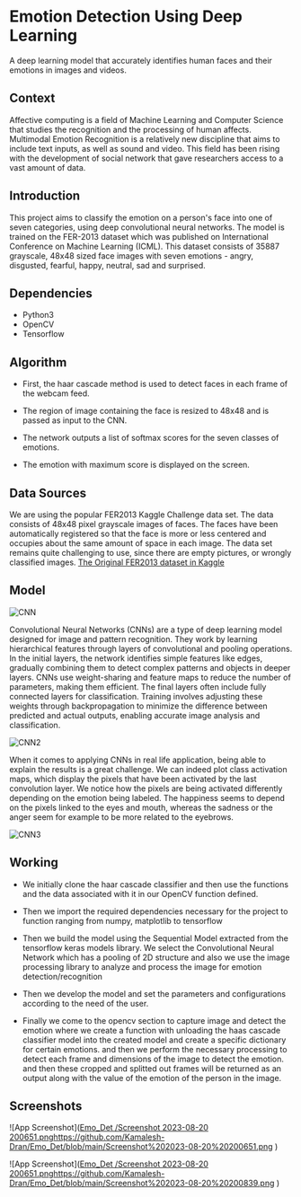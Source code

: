 
# Emotion Detection Using Deep Learning

A deep learning model that accurately identifies human faces and their emotions in images and videos.


## Context
Affective computing is a field of Machine Learning and Computer Science that studies the recognition and the processing of human affects. Multimodal Emotion Recognition is a relatively new discipline that aims to include text inputs, as well as sound and video. This field has been rising with the development of social network that gave researchers access to a vast amount of data.
## Introduction

This project aims to classify the emotion on a person's face into one of seven categories, using deep convolutional neural networks. The model is trained on the FER-2013 dataset which was published on International Conference on Machine Learning (ICML). This dataset consists of 35887 grayscale, 48x48 sized face images with seven emotions - angry, disgusted, fearful, happy, neutral, sad and surprised.
## Dependencies

* Python3
* OpenCV
* Tensorflow


## Algorithm

* First, the haar cascade method is used to detect faces in each frame of the webcam feed.

* The region of image containing the face is resized to 48x48 and is passed as input to the CNN.

* The network outputs a list of softmax scores for the seven classes of emotions.

* The emotion with maximum score is displayed on the screen.
## Data Sources

We are using the popular FER2013 Kaggle Challenge data set. The data consists of 48x48 pixel grayscale images of faces. The faces have been automatically registered so that the face is more or less centered and occupies about the same amount of space in each image. The data set remains quite challenging to use, since there are empty pictures, or wrongly classified images.
[The Original FER2013 dataset in Kaggle](https://www.kaggle.com/datasets/deadskull7/fer2013)
## Model

![CNN](https://lh3.googleusercontent.com/yrHzday2CwSYLkXf9yKSoH-BpjqnnAuyiMvPAS5yS3-lFnl5jwkR6FoT_v2Vbi14s414fJSORuGLRQbHyYp6dtHDItRcSQnRWcd1JRGbZC5VlGTvH80gFZrHw8qg2Tx7ca2HYKFc)

Convolutional Neural Networks (CNNs) are a type of deep learning model designed for image and pattern recognition. They work by learning hierarchical features through layers of convolutional and pooling operations. In the initial layers, the network identifies simple features like edges, gradually combining them to detect complex patterns and objects in deeper layers. CNNs use weight-sharing and feature maps to reduce the number of parameters, making them efficient. The final layers often include fully connected layers for classification. Training involves adjusting these weights through backpropagation to minimize the difference between predicted and actual outputs, enabling accurate image analysis and classification.

![CNN2](https://github.com/maelfabien/Multimodal-Emotion-Recognition/blob/master/00-Presentation/Images/video_pipeline2.png?raw=true)

When it comes to applying CNNs in real life application, being able to explain the results is a great challenge. We can indeed plot class activation maps, which display the pixels that have been activated by the last convolution layer. We notice how the pixels are being activated differently depending on the emotion being labeled. The happiness seems to depend on the pixels linked to the eyes and mouth, whereas the sadness or the anger seem for example to be more related to the eyebrows.

![CNN3](https://github.com/maelfabien/Multimodal-Emotion-Recognition/raw/master/00-Presentation/Images/light.png)
## Working

* We initially clone the haar cascade classifier and then use the functions and the data associated with it in our OpenCV function defined.

* Then we import the required dependencies necessary for the project to function ranging from numpy, matplotlib to tensorflow

* Then we build the model using the Sequential Model extracted from the tensorflow keras models library. We select the Convolutional Neural Network which has a pooling of 2D structure and also we use the image processing library to analyze and process the image for emotion detection/recognition

* Then we develop the model and set the parameters and configurations according to the need of the user.

* Finally we come to the opencv section to capture image and detect the emotion where we create a function with unloading the haas cascade classifier model into the created model and create a specific dictionary for certain emotions. and then we perform the necessary processing to detect each frame and dimensions of the image to detect the emotion. and then these cropped and splitted out frames will be returned as an output along with the value of the emotion of the person in the image.


## Screenshots

![App Screenshot]([Emo_Det
/Screenshot 2023-08-20 200651.png](https://github.com/Kamalesh-Dran/Emo_Det/blob/main/Screenshot%202023-08-20%20200651.png)https://github.com/Kamalesh-Dran/Emo_Det/blob/main/Screenshot%202023-08-20%20200651.png
)

![App Screenshot]([Emo_Det
/Screenshot 2023-08-20 200651.png](https://github.com/Kamalesh-Dran/Emo_Det/blob/main/Screenshot%202023-08-20%20200839.png)https://github.com/Kamalesh-Dran/Emo_Det/blob/main/Screenshot%202023-08-20%20200839.png
)




